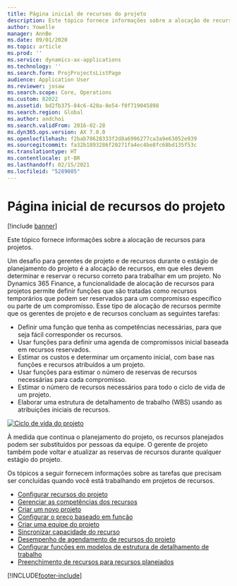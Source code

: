 ```yaml
---
title: Página inicial de recursos do projeto
description: Este tópico fornece informações sobre a alocação de recursos para projetos.
author: Yowelle
manager: AnnBe
ms.date: 09/01/2020
ms.topic: article
ms.prod: ''
ms.service: dynamics-ax-applications
ms.technology: ''
ms.search.form: ProjProjectsListPage
audience: Application User
ms.reviewer: josaw
ms.search.scope: Core, Operations
ms.custom: 82022
ms.assetid: bd2fb375-84c6-428a-8e54-f0f719045898
ms.search.region: Global
ms.author: andchoi
ms.search.validFrom: 2016-02-28
ms.dyn365.ops.version: AX 7.0.0
ms.openlocfilehash: f2bab78628333f2d8a6996277ca3a9e63052e939
ms.sourcegitcommit: fa32b1893286f20271fa4ec4be8fc68bd135f53c
ms.translationtype: HT
ms.contentlocale: pt-BR
ms.lasthandoff: 02/15/2021
ms.locfileid: "5289085"
---
```

# <a name="project-resourcing-home-page"></a>Página inicial de recursos do projeto

[!include [banner](../includes/banner.md)]

Este tópico fornece informações sobre a alocação de recursos para projetos.

Um desafio para gerentes de projeto e de recursos durante o estágio de planejamento do projeto é a alocação de recursos, em que eles devem determinar e reservar o recurso correto para trabalhar em um projeto. No Dynamics 365 Finance, a funcionalidade de alocação de recursos para projetos permite definir funções que são tratadas como recursos temporários que podem ser reservados para um compromisso específico ou parte de um compromisso. Esse tipo de alocação de recursos permite que os gerentes de projeto e de recursos concluam as seguintes tarefas:

- Definir uma função que tenha as competências necessárias, para que seja fácil corresponder os recursos.
- Usar funções para definir uma agenda de compromissos inicial baseada em recursos reservados.
- Estimar os custos e determinar um orçamento inicial, com base nas funções e recursos atribuídos a um projeto.
- Usar funções para estimar o número de reservas de recursos necessárias para cada compromisso.
- Estimar o número de recursos necessários para todo o ciclo de vida de um projeto.
- Elaborar uma estrutura de detalhamento de trabalho (WBS) usando as atribuições iniciais de recursos.

[![Ciclo de vida do projeto](./media/projectresourcing02-1024x812.jpg)](./media/projectresourcing02.jpg)

À medida que continua o planejamento do projeto, os recursos planejados podem ser substituídos por pessoas da equipe. O gerente de projeto também pode voltar e atualizar as reservas de recursos durante qualquer estágio do projeto.

Os tópicos a seguir fornecem informações sobre as tarefas que precisam ser concluídas quando você está trabalhando em projetos de recursos.

- [Configurar recursos do projeto](set-up-project-resources.md)
- [Gerenciar as competências dos recursos](manage-resource-competencies.md)
- [Criar um novo projeto](create-new-project.md)
- [Configurar o preço baseado em função](set-up-role-based-pricing.md)
- [Criar uma equipe do projeto](create-project-team.md)
- [Sincronizar capacidade do recurso](synchronize-resource-capacity.md)
- [Desempenho de agendamento de recursos do projeto](project-scheduling-performance.md)
- [Configurar funções em modelos de estrutura de detalhamento de trabalho](set-up-roles-wbs-template.md)
- [Preenchimento de recursos para recursos planejados](resource-fulfillment-planned-resources.md)


[!INCLUDE[footer-include](../includes/footer-banner.md)]
